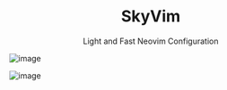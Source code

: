 <div align="center">
  <h1>SkyVim</h1>
  <p>Light and Fast Neovim Configuration</p>
</div>

![image](https://user-images.githubusercontent.com/65955464/127491614-eb247e32-078f-4052-8599-44eed97ceab1.png)

![image](https://user-images.githubusercontent.com/65955464/127764606-82bffdcf-db17-440f-beed-14d0974c2e3a.png)
